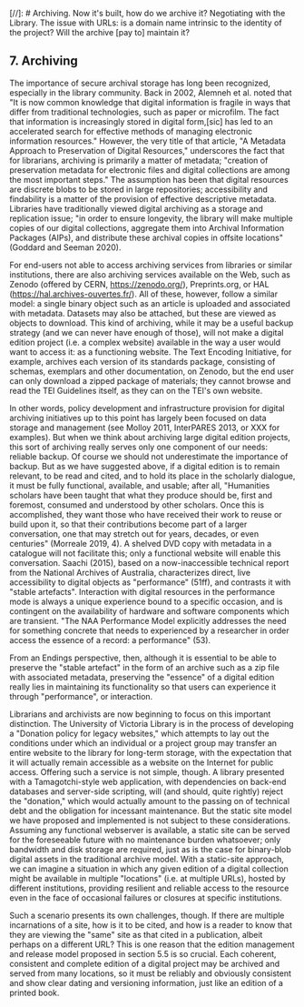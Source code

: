 [//]: # Archiving. Now it's built, how do we archive it? Negotiating with the Library. The issue with URLs: is a domain name intrinsic to the identity of the project? Will the archive [pay to] maintain it?

## 7. Archiving

The importance of secure archival storage has long been recognized, especially in the library community. Back in 2002, Alemneh et al. noted that "It is now common knowledge that digital information is fragile in ways that differ from traditional technologies, such as paper or microfilm. The fact that information is increasingly stored in digital form,[sic] has led to an accelerated search for effective methods of managing electronic information resources." However, the very title of that article, "A Metadata Approach to Preservation of Digital Resources," underscores the fact that for librarians, archiving is primarily a matter of metadata; "creation of preservation metadata for electronic files and digital collections are among the most important steps." The assumption has been that digital resources are discrete blobs to be stored in large repositories; accessibility and findability is a matter of the provision of effective descriptive metadata. Libraries have traditionally viewed digital archiving as a storage and replication issue; "in order to ensure longevity, the library will make multiple copies of our digital collections, aggregate them into Archival Information Packages (AIPs), and distribute these archival copies in offsite locations" (Goddard and Seeman 2020). 

For end-users not able to access archiving services from libraries or similar institutions, there are also archiving services available on the Web, such as Zenodo (offered by CERN, https://zenodo.org/), Preprints.org, or HAL (https://hal.archives-ouvertes.fr/). All of these, however, follow a similar model: a single binary object such as an article is uploaded and associated with metadata. Datasets may also be attached, but these are viewed as objects to download. This kind of archiving, while it may be a useful backup strategy (and we can never have enough of those), will not make a digital edition project (i.e. a complex website) available in the way a user would want to access it: as a functioning website. The Text Encoding Initiative, for example, archives each version of its standards package, consisting of schemas, exemplars and other documentation, on Zenodo, but the end user can only download a zipped package of materials; they cannot browse and read the TEI Guidelines itself, as they can on the TEI's own website.

In other words, policy development and infrastructure provision for digital archiving initiatives up to this point has largely been focused on data storage and management (see Molloy 2011, InterPARES 2013, or XXX for examples). But when we think about archiving large digital edition projects, this sort of archiving really serves only one component of our needs: reliable backup. Of course we should not underestimate the importance of backup. But as we have suggested above, if a digital edition is to remain relevant, to be read and cited, and to hold its place in the scholarly dialogue, it must be fully functional, available, and usable; after all, "Humanities scholars have been taught that what they produce should be, first and foremost, consumed and understood by other scholars. Once this is accomplished, they want those who have received their work to reuse or build upon it, so that their contributions become part of a larger conversation, one that may stretch out for years, decades, or even centuries" (Morreale 2019, 4). A shelved DVD copy with metadata in a catalogue will not facilitate this; only a functional website will enable this conversation. Saachi (2015), based on a now-inaccessible technical report from the National Archives of Australia, characterizes direct, live accessibility to digital objects as "performance" (51ff), and contrasts it with "stable artefacts". Interaction with digital resources in the performance mode is always a unique experience bound to a specific occasion, and is contingent on the availability of hardware and software components which are transient. "The NAA Performance Model explicitly addresses the need for something concrete that needs to experienced by a researcher in order access the essence of a record: a performance" (53). 

From an Endings perspective, then, although it is essential to be able to preserve the "stable artefact" in the form of an archive such as a zip file with associated metadata, preserving the "essence" of a digital edition really lies in maintaining its functionality so that users can experience it through "performance", or interaction. 

Librarians and archivists are now beginning to focus on this important distinction. The University of Victoria Library is in the process of developing a "Donation policy for legacy websites," which attempts to lay out the conditions under which an individual or a project group may transfer an entire website to the library for long-term storage, with the expectation that it will actually remain accessible as a website on the Internet for public access. Offering such a service is not simple, though. A library presented with a Tamagotchi-style web application, with dependencies on back-end databases and server-side scripting, will (and should, quite rightly) reject the "donation," which would actually amount to the passing on of technical debt and the obligation for incessant maintenance. But the static site model we have proposed and implemented is not subject to these considerations. Assuming any functional webserver is available, a static site can be served for the foreseeable future with no maintenance burden whatsoever; only bandwidth and disk storage are required, just as is the case for binary-blob digital assets in the traditional archive model. With a static-site approach, we can imagine a situation in which any given edition of a digital collection might be available in multiple "locations" (i.e. at multiple URLs), hosted by different institutions, providing resilient and reliable access to the resource even in the face of occasional failures or closures at specific institutions.

Such a scenario presents its own challenges, though. If there are multiple incarnations of a site, how is it to be cited, and how is a reader to know that they are viewing the "same" site as that cited in a publication, albeit perhaps on a different URL? This is one reason that the edition management and release model proposed in section 5.5 is so crucial. Each coherent, consistent and complete edition of a digital project may be archived and served from many locations, so it must be reliably and obviously consistent and show clear dating and versioning information, just like an edition of a printed book. 








